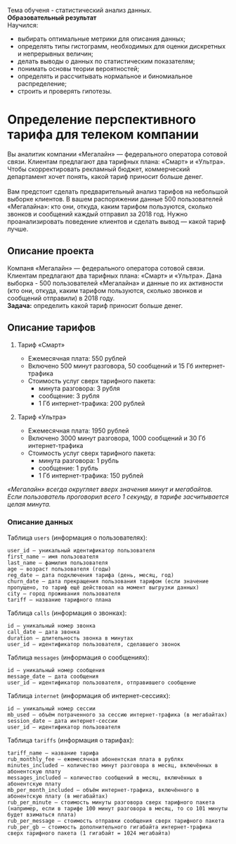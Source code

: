 Тема обученя - статистический анализ данных. <br>
**Образовательный результат** <br>
Научился:
- выбирать оптимальные метрики для описания данных;
- определять типы гистограмм, необходимых для оценки дискретных и непрерывных величин;
- делать выводы о данных по статистическим показателям;
- понимать основы теории вероятностей;
- определять и рассчитывать нормальное и биномиальное распределение;
- строить и проверять гипотезы.
	
	
# Определение перспективного тарифа для телеком компании
Вы аналитик компании «Мегалайн» — федерального оператора сотовой связи. Клиентам предлагают два тарифных плана: «Смарт» и «Ультра». Чтобы скорректировать рекламный бюджет, коммерческий департамент хочет понять, какой тариф приносит больше денег.
<br><br>Вам предстоит сделать предварительный анализ тарифов на небольшой выборке клиентов. В вашем распоряжении данные 500 пользователей «Мегалайна»: кто они, откуда, каким тарифом пользуются, сколько звонков и сообщений каждый отправил за 2018 год. Нужно проанализировать поведение клиентов и сделать вывод — какой тариф лучше.

## Описание проекта
Компаня «Мегалайн» — федерального оператора сотовой связи. Клиентам предлагают два тарифных плана: «Смарт» и «Ультра». 
Дана выборка - 500 пользователей «Мегалайна» и данные по их активности (кто они, откуда, каким тарифом пользуются, сколько звонков и сообщений отправили) в 2018 году.
<br>**Задача:** определить какой тариф приносит больше денег.


## Описание тарифов

1. Тариф «Смарт»

    - Ежемесячная плата: 550 рублей
    - Включено 500 минут разговора, 50 сообщений и 15 Гб интернет-трафика
    - Стоимость услуг сверх тарифного пакета:
        - минута разговора: 3 рубля
        - сообщение: 3 рубля
        - 1 Гб интернет-трафика: 200 рублей


2. Тариф «Ультра»

    - Ежемесячная плата: 1950 рублей
    - Включено 3000 минут разговора, 1000 сообщений и 30 Гб интернет-трафика
    - Стоимость услуг сверх тарифного пакета:
        - минута разговора: 1 рубль
        - сообщение: 1 рубль
        - 1 Гб интернет-трафика: 150 рублей

*«Мегалайн» всегда округляет вверх значения минут и мегабайтов. Если пользователь проговорил всего 1 секунду, в тарифе засчитывается целая минута.*

### Описание данных

Таблица `users` (информация о пользователях):

    user_id — уникальный идентификатор пользователя
    first_name — имя пользователя
    last_name — фамилия пользователя
    age — возраст пользователя (годы)
    reg_date — дата подключения тарифа (день, месяц, год)
    churn_date — дата прекращения пользования тарифом (если значение пропущено, то тариф ещё действовал на момент выгрузки данных)
    city — город проживания пользователя
    tariff — название тарифного плана

Таблица `calls` (информация о звонках):

    id — уникальный номер звонка
    call_date — дата звонка
    duration — длительность звонка в минутах
    user_id — идентификатор пользователя, сделавшего звонок

Таблица `messages` (информация о сообщениях):

    id — уникальный номер сообщения
    message_date — дата сообщения
    user_id — идентификатор пользователя, отправившего сообщение

Таблица `internet` (информация об интернет-сессиях):

    id — уникальный номер сессии
    mb_used — объём потраченного за сессию интернет-трафика (в мегабайтах)
    session_date — дата интернет-сессии
    user_id — идентификатор пользователя

Таблица `tariffs` (информация о тарифах):

    tariff_name — название тарифа
    rub_monthly_fee — ежемесячная абонентская плата в рублях
    minutes_included — количество минут разговора в месяц, включённых в абонентскую плату
    messages_included — количество сообщений в месяц, включённых в абонентскую плату
    mb_per_month_included — объём интернет-трафика, включённого в абонентскую плату (в мегабайтах)
    rub_per_minute — стоимость минуты разговора сверх тарифного пакета (например, если в тарифе 100 минут разговора в месяц, то со 101 минуты будет взиматься плата)
    rub_per_message — стоимость отправки сообщения сверх тарифного пакета
    rub_per_gb — стоимость дополнительного гигабайта интернет-трафика сверх тарифного пакета (1 гигабайт = 1024 мегабайта)   
    